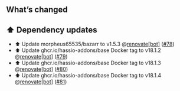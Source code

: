 ## What’s changed

## ⬆️ Dependency updates

- ⬆️ Update morpheus65535/bazarr to v1.5.3 @[renovate[bot]](https://github.com/apps/renovate) ([#78](https://github.com/hassio-addons/addon-bazarr/pull/78))
- ⬆️ Update ghcr.io/hassio-addons/base Docker tag to v18.1.2 @[renovate[bot]](https://github.com/apps/renovate) ([#79](https://github.com/hassio-addons/addon-bazarr/pull/79))
- ⬆️ Update ghcr.io/hassio-addons/base Docker tag to v18.1.3 @[renovate[bot]](https://github.com/apps/renovate) ([#80](https://github.com/hassio-addons/addon-bazarr/pull/80))
- ⬆️ Update ghcr.io/hassio-addons/base Docker tag to v18.1.4 @[renovate[bot]](https://github.com/apps/renovate) ([#81](https://github.com/hassio-addons/addon-bazarr/pull/81))
